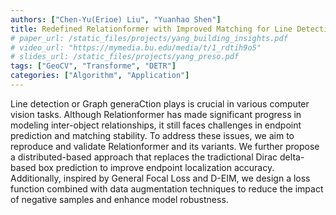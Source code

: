 ```yaml
---
authors: ["Chen-Yu(Erioe) Liu", "Yuanhao Shen"]
title: Redefined Relationformer with Improved Matching for Line Detection
# paper_url: /static_files/projects/yang_building_insights.pdf
# video_url: "https://mymedia.bu.edu/media/t/1_rdtih9o5"
# slides_url: /static_files/projects/yang_preso.pdf
tags: ["GeoCV", "Transforme", "DETR"]
categories: ["Algorithm", "Application"]
---
```


Line detection or Graph generaCtion plays is crucial in various computer vision tasks. Although Relationformer has made significant progress in modeling inter-object relationships, it still faces challenges in endpoint prediction and matching stability. To address these issues, we aim to reproduce and validate Relationformer and its variants.
We further propose a distributed-based approach that replaces the tradictional Dirac delta-based box prediction to improve endpoint localization accuracy. Additionally, inspired by General Focal Loss and D-EIM, we design a loss function combined with data augmentation techniques to reduce the impact of negative samples and enhance model robustness.